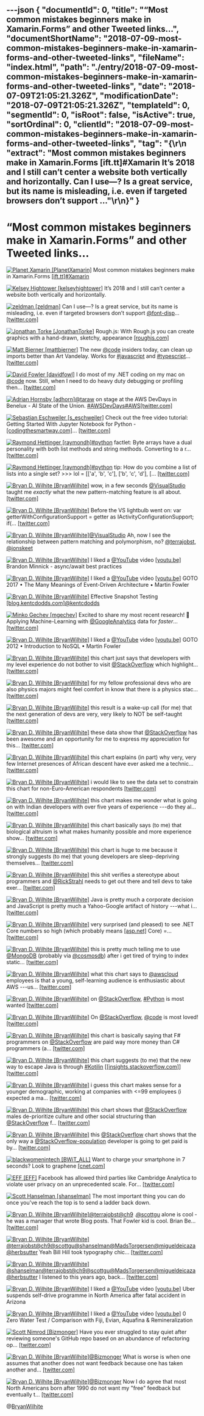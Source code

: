 ---json
{
  "documentId": 0,
  "title": "“Most common mistakes beginners make in Xamarin.Forms” and other Tweeted links…",
  "documentShortName": "2018-07-09-most-common-mistakes-beginners-make-in-xamarin-forms-and-other-tweeted-links",
  "fileName": "index.html",
  "path": "./entry/2018-07-09-most-common-mistakes-beginners-make-in-xamarin-forms-and-other-tweeted-links",
  "date": "2018-07-09T21:05:21.326Z",
  "modificationDate": "2018-07-09T21:05:21.326Z",
  "templateId": 0,
  "segmentId": 0,
  "isRoot": false,
  "isActive": true,
  "sortOrdinal": 0,
  "clientId": "2018-07-09-most-common-mistakes-beginners-make-in-xamarin-forms-and-other-tweeted-links",
  "tag": "{\r\n  \"extract\": \"Most common mistakes beginners make in Xamarin.Forms [ift.tt]#Xamarin It’s 2018 and I still can’t center a website both vertically and horizontally. Can I use—? Is a great service, but its name is misleading, i.e. even if targeted browsers don’t support ...\"\r\n}"
}
---

# “Most common mistakes beginners make in Xamarin.Forms” and other Tweeted links…

[<img alt="Planet Xamarin [PlanetXamarin]" src="https://songhay.blob.core.windows.net/shared-social-twitter/PlanetXamarin.png">](https://t.co/5DHuzFPrPN "Planet Xamarin [PlanetXamarin]") Most common mistakes beginners make in Xamarin.Forms [[ift.tt]](http://ift.tt/2pr2H0Y)[#Xamarin](http://twitter.com/search?q=%23Xamarin)

[<img alt="Kelsey Hightower [kelseyhightower]" src="https://songhay.blob.core.windows.net/shared-social-twitter/kelseyhightower.jpg">](https://t.co/34tXx3kx0x "Kelsey Hightower [kelseyhightower]") It’s 2018 and I still can’t center a website both vertically and horizontally.

[<img alt="zeldman [zeldman]" src="https://songhay.blob.core.windows.net/shared-social-twitter/zeldman.jpg">](https://t.co/wHwI77voyQ "zeldman [zeldman]") Can I use—? Is a great service, but its name is misleading, i.e. even if targeted browsers don’t support [@font-disp](http://twitter.com/font-disp)… [[twitter.com]](https://twitter.com/i/web/status/976069890053419009)

[<img alt="Jonathan Torke [JonathanTorke]" src="https://songhay.blob.core.windows.net/shared-social-twitter/JonathanTorke.jpg">](https://t.co/AqIi91NbiM "Jonathan Torke [JonathanTorke]") Rough.js: With Rough.js you can create graphics with a hand-drawn, sketchy, appearance [[roughjs.com]](http://roughjs.com/)

[<img alt="Matt Bierner [mattbierner]" src="https://songhay.blob.core.windows.net/shared-social-twitter/mattbierner.jpg">](https://t.co/NnCC3iFhHa "Matt Bierner [mattbierner]") The new [@code](http://twitter.com/code) insiders today, can clean up imports better than Art Vandelay. Works for [#javascript](http://twitter.com/search?q=%23javascript) and [#typescript](http://twitter.com/search?q=%23typescript)… [[twitter.com]](https://twitter.com/i/web/status/976548673457856512)

[<img alt="David Fowler [davidfowl]" src="https://songhay.blob.core.windows.net/shared-social-twitter/davidfowl.jpeg">](https://t.co/XKK4NcxDZ3 "David Fowler [davidfowl]") I do most of my .NET coding on my mac on [@code](http://twitter.com/code) now. Still, when I need to do heavy duty debugging or profiling then… [[twitter.com]](https://twitter.com/i/web/status/976586921219518464)

[<img alt="Adrian Hornsby [adhorn]" src="https://songhay.blob.core.windows.net/shared-social-twitter/adhorn.jpg">](https://t.co/STaamLrFnt "Adrian Hornsby [adhorn]")[@taraw](http://twitter.com/taraw) on stage at the AWS DevDays in Benelux - AI State of the Union. [#AWSDevDays](http://twitter.com/search?q=%23AWSDevDays)[#AWS](http://twitter.com/search?q=%23AWS)[[twitter.com]](https://twitter.com/adhorn/status/976031780384985098/photo/1)

[<img alt="Sebastian Eschweiler [s_eschweiler]" src="https://songhay.blob.core.windows.net/shared-social-twitter/s_eschweiler.jpg">](https://t.co/qCpCP4yzZb "Sebastian Eschweiler [s_eschweiler]") Check out the free video tutorial: Getting Started With Jupyter Notebook for Python - [[codingthesmartway.com]](https://codingthesmartway.com/getting-started-with-jupyter-notebook-for-python/)… [[twitter.com]](https://twitter.com/i/web/status/976597828263907329)

[<img alt="Raymond Hettinger [raymondh]" src="https://songhay.blob.core.windows.net/shared-social-twitter/raymondh.jpg">](https://t.co/r5ifYKcnD3 "Raymond Hettinger [raymondh]")[#python](http://twitter.com/search?q=%23python) factlet: Byte arrays have a dual personality with both list methods and string methods. Converting to a r… [[twitter.com]](https://twitter.com/i/web/status/976717113841692672)

[<img alt="Raymond Hettinger [raymondh]" src="https://songhay.blob.core.windows.net/shared-social-twitter/raymondh.jpg">](https://t.co/r5ifYKcnD3 "Raymond Hettinger [raymondh]")[#python](http://twitter.com/search?q=%23python) tip: How do you combine a list of lists into a single set? &gt;&gt;&gt; lol = [['a', 'b', 'c'], ['b', 'c', 'd'], [… [[twitter.com]](https://twitter.com/i/web/status/975964122595581952)

[<img alt="Bryan D. Wilhite [BryanWilhite]" src="https://songhay.blob.core.windows.net/shared-social-twitter/BryanWilhite.jpeg">](http://t.co/UNdqV0Z1zz "Bryan D. Wilhite [BryanWilhite]") wow, in a few seconds [@VisualStudio](http://twitter.com/VisualStudio) taught me _exactly_ what the new pattern-matching feature is all about. [[twitter.com]](https://twitter.com/BryanWilhite/status/976545506187821057/photo/1)

[<img alt="Bryan D. Wilhite [BryanWilhite]" src="https://songhay.blob.core.windows.net/shared-social-twitter/BryanWilhite.jpeg">](http://t.co/UNdqV0Z1zz "Bryan D. Wilhite [BryanWilhite]") Before the VS lightbulb went on: var getterWithConfigurationSupport = getter as IActivityConfigurationSupport; if(… [[twitter.com]](https://twitter.com/i/web/status/976545508134084608)

[<img alt="Bryan D. Wilhite [BryanWilhite]" src="https://songhay.blob.core.windows.net/shared-social-twitter/BryanWilhite.jpeg">](http://t.co/UNdqV0Z1zz "Bryan D. Wilhite [BryanWilhite]")[@VisualStudio](http://twitter.com/VisualStudio) Ah, now I see the relationship between pattern matching and polymorphism, no? [@terrajobst](http://twitter.com/terrajobst), [@jonskeet](http://twitter.com/jonskeet)

[<img alt="Bryan D. Wilhite [BryanWilhite]" src="https://songhay.blob.core.windows.net/shared-social-twitter/BryanWilhite.jpeg">](http://t.co/UNdqV0Z1zz "Bryan D. Wilhite [BryanWilhite]") I liked a [@YouTube](http://twitter.com/YouTube) video [[youtu.be]](http://youtu.be/My2gAv5Vrkk?a) Brandon Minnick - async/await best practices

[<img alt="Bryan D. Wilhite [BryanWilhite]" src="https://songhay.blob.core.windows.net/shared-social-twitter/BryanWilhite.jpeg">](http://t.co/UNdqV0Z1zz "Bryan D. Wilhite [BryanWilhite]") I liked a [@YouTube](http://twitter.com/YouTube) video [[youtu.be]](http://youtu.be/STKCRSUsyP0?a) GOTO 2017 • The Many Meanings of Event-Driven Architecture • Martin Fowler

[<img alt="Bryan D. Wilhite [BryanWilhite]" src="https://songhay.blob.core.windows.net/shared-social-twitter/BryanWilhite.jpeg">](http://t.co/UNdqV0Z1zz "Bryan D. Wilhite [BryanWilhite]") Effective Snapshot Testing [[blog.kentcdodds.com]](https://blog.kentcdodds.com/effective-snapshot-testing-e0d1a2c28eca)[@kentcdodds](http://twitter.com/kentcdodds)

[<img alt="Minko Gechev [mgechev]" src="https://songhay.blob.core.windows.net/shared-social-twitter/mgechev.jpg">](https://t.co/7KvH8BhqZf "Minko Gechev [mgechev]") Excited to share my most recent research! 🔬 Applying Machine-Learning with [@GoogleAnalytics](http://twitter.com/GoogleAnalytics) data for *faster*… [[twitter.com]](https://twitter.com/i/web/status/976120561070845959)

[<img alt="Bryan D. Wilhite [BryanWilhite]" src="https://songhay.blob.core.windows.net/shared-social-twitter/BryanWilhite.jpeg">](http://t.co/UNdqV0Z1zz "Bryan D. Wilhite [BryanWilhite]") I liked a [@YouTube](http://twitter.com/YouTube) video [[youtu.be]](http://youtu.be/qI_g07C_Q5I?a) GOTO 2012 • Introduction to NoSQL • Martin Fowler

[<img alt="Bryan D. Wilhite [BryanWilhite]" src="https://songhay.blob.core.windows.net/shared-social-twitter/BryanWilhite.jpeg">](http://t.co/UNdqV0Z1zz "Bryan D. Wilhite [BryanWilhite]") this chart just says that developers with my level experience do not bother to visit [@StackOverflow](http://twitter.com/StackOverflow) which highlight… [[twitter.com]](https://twitter.com/i/web/status/975828314899103744)

[<img alt="Bryan D. Wilhite [BryanWilhite]" src="https://songhay.blob.core.windows.net/shared-social-twitter/BryanWilhite.jpeg">](http://t.co/UNdqV0Z1zz "Bryan D. Wilhite [BryanWilhite]") for my fellow professional devs who are also physics majors might feel comfort in know that there is a physics stac… [[twitter.com]](https://twitter.com/i/web/status/975829181547167744)

[<img alt="Bryan D. Wilhite [BryanWilhite]" src="https://songhay.blob.core.windows.net/shared-social-twitter/BryanWilhite.jpeg">](http://t.co/UNdqV0Z1zz "Bryan D. Wilhite [BryanWilhite]") this result is a wake-up call (for me) that the next generation of devs are very, very likely to NOT be self-taught [[twitter.com]](https://twitter.com/BryanWilhite/status/975829826912231424/photo/1)

[<img alt="Bryan D. Wilhite [BryanWilhite]" src="https://songhay.blob.core.windows.net/shared-social-twitter/BryanWilhite.jpeg">](http://t.co/UNdqV0Z1zz "Bryan D. Wilhite [BryanWilhite]") these data show that [@StackOverflow](http://twitter.com/StackOverflow) has been awesome and an opportunity for me to express my appreciation for this… [[twitter.com]](https://twitter.com/i/web/status/975830554863022080)

[<img alt="Bryan D. Wilhite [BryanWilhite]" src="https://songhay.blob.core.windows.net/shared-social-twitter/BryanWilhite.jpeg">](http://t.co/UNdqV0Z1zz "Bryan D. Wilhite [BryanWilhite]") this chart explains (in part) why very, very few Internet presences of African descent have ever asked me a technic… [[twitter.com]](https://twitter.com/i/web/status/975831759106449408)

[<img alt="Bryan D. Wilhite [BryanWilhite]" src="https://songhay.blob.core.windows.net/shared-social-twitter/BryanWilhite.jpeg">](http://t.co/UNdqV0Z1zz "Bryan D. Wilhite [BryanWilhite]") i would like to see the data set to constrain this chart for non-Euro-American respondents [[twitter.com]](https://twitter.com/BryanWilhite/status/975832333977702400/photo/1)

[<img alt="Bryan D. Wilhite [BryanWilhite]" src="https://songhay.blob.core.windows.net/shared-social-twitter/BryanWilhite.jpeg">](http://t.co/UNdqV0Z1zz "Bryan D. Wilhite [BryanWilhite]") this chart makes me wonder what is going on with Indian developers with over five years of experience ---do they al… [[twitter.com]](https://twitter.com/i/web/status/975833068706586624)

[<img alt="Bryan D. Wilhite [BryanWilhite]" src="https://songhay.blob.core.windows.net/shared-social-twitter/BryanWilhite.jpeg">](http://t.co/UNdqV0Z1zz "Bryan D. Wilhite [BryanWilhite]") this chart basically says (to me) that biological altruism is what makes humanity possible and more experience show… [[twitter.com]](https://twitter.com/i/web/status/975833658924744704)

[<img alt="Bryan D. Wilhite [BryanWilhite]" src="https://songhay.blob.core.windows.net/shared-social-twitter/BryanWilhite.jpeg">](http://t.co/UNdqV0Z1zz "Bryan D. Wilhite [BryanWilhite]") this chart is huge to me because it strongly suggests (to me) that young developers are sleep-depriving themselves… [[twitter.com]](https://twitter.com/i/web/status/975834463287459840)

[<img alt="Bryan D. Wilhite [BryanWilhite]" src="https://songhay.blob.core.windows.net/shared-social-twitter/BryanWilhite.jpeg">](http://t.co/UNdqV0Z1zz "Bryan D. Wilhite [BryanWilhite]") this shit verifies a stereotype about programmers and [@RickStrahl](http://twitter.com/RickStrahl) needs to get out there and tell devs to take exer… [[twitter.com]](https://twitter.com/i/web/status/975835070354173952)

[<img alt="Bryan D. Wilhite [BryanWilhite]" src="https://songhay.blob.core.windows.net/shared-social-twitter/BryanWilhite.jpeg">](http://t.co/UNdqV0Z1zz "Bryan D. Wilhite [BryanWilhite]") Java is pretty much a corporate decision and JavaScript is pretty much a Yahoo-Google artifact of history ---what i… [[twitter.com]](https://twitter.com/i/web/status/975835981654839296)

[<img alt="Bryan D. Wilhite [BryanWilhite]" src="https://songhay.blob.core.windows.net/shared-social-twitter/BryanWilhite.jpeg">](http://t.co/UNdqV0Z1zz "Bryan D. Wilhite [BryanWilhite]") very surprised (and pleased) to see .NET Core numbers so high (which probably means [[asp.net]](http://ASP.NET) Core) =… [[twitter.com]](https://twitter.com/i/web/status/975836537387589632)

[<img alt="Bryan D. Wilhite [BryanWilhite]" src="https://songhay.blob.core.windows.net/shared-social-twitter/BryanWilhite.jpeg">](http://t.co/UNdqV0Z1zz "Bryan D. Wilhite [BryanWilhite]") this is pretty much telling me to use [@MongoDB](http://twitter.com/MongoDB) (probably via [@cosmosdb](http://twitter.com/cosmosdb)) after i get tired of trying to index static… [[twitter.com]](https://twitter.com/i/web/status/975837273433362433)

[<img alt="Bryan D. Wilhite [BryanWilhite]" src="https://songhay.blob.core.windows.net/shared-social-twitter/BryanWilhite.jpeg">](http://t.co/UNdqV0Z1zz "Bryan D. Wilhite [BryanWilhite]") what this chart says to [@awscloud](http://twitter.com/awscloud) employees is that a young, self-learning audience is enthusiastic about AWS ---us… [[twitter.com]](https://twitter.com/i/web/status/975837908794945537)

[<img alt="Bryan D. Wilhite [BryanWilhite]" src="https://songhay.blob.core.windows.net/shared-social-twitter/BryanWilhite.jpeg">](http://t.co/UNdqV0Z1zz "Bryan D. Wilhite [BryanWilhite]") on [@StackOverflow](http://twitter.com/StackOverflow), [#Python](http://twitter.com/search?q=%23Python) is most wanted [[twitter.com]](https://twitter.com/BryanWilhite/status/975838503874383872/photo/1)

[<img alt="Bryan D. Wilhite [BryanWilhite]" src="https://songhay.blob.core.windows.net/shared-social-twitter/BryanWilhite.jpeg">](http://t.co/UNdqV0Z1zz "Bryan D. Wilhite [BryanWilhite]") On [@StackOverflow](http://twitter.com/StackOverflow), [@code](http://twitter.com/code) is most loved! [[twitter.com]](https://twitter.com/BryanWilhite/status/975839269641101312/photo/1)

[<img alt="Bryan D. Wilhite [BryanWilhite]" src="https://songhay.blob.core.windows.net/shared-social-twitter/BryanWilhite.jpeg">](http://t.co/UNdqV0Z1zz "Bryan D. Wilhite [BryanWilhite]") this chart is basically saying that F# programmers on [@StackOverflow](http://twitter.com/StackOverflow) are paid way more money than C# programmers (a… [[twitter.com]](https://twitter.com/i/web/status/975840354225217536)

[<img alt="Bryan D. Wilhite [BryanWilhite]" src="https://songhay.blob.core.windows.net/shared-social-twitter/BryanWilhite.jpeg">](http://t.co/UNdqV0Z1zz "Bryan D. Wilhite [BryanWilhite]") this chart suggests (to me) that the new way to escape Java is through [#Kotilin](http://twitter.com/search?q=%23Kotilin) [[[insights.stackoverflow.com]](https://insights.stackoverflow.com/survey/2018/#technology-how-technologies-are-connected)] [[twitter.com]](https://twitter.com/BryanWilhite/status/975841789897658368/photo/1)

[<img alt="Bryan D. Wilhite [BryanWilhite]" src="https://songhay.blob.core.windows.net/shared-social-twitter/BryanWilhite.jpeg">](http://t.co/UNdqV0Z1zz "Bryan D. Wilhite [BryanWilhite]") i guess this chart makes sense for a younger demographic, working at companies with &lt;=99 employees (i expected a ma… [[twitter.com]](https://twitter.com/i/web/status/975843536477110272)

[<img alt="Bryan D. Wilhite [BryanWilhite]" src="https://songhay.blob.core.windows.net/shared-social-twitter/BryanWilhite.jpeg">](http://t.co/UNdqV0Z1zz "Bryan D. Wilhite [BryanWilhite]") this chart shows that [@StackOverflow](http://twitter.com/StackOverflow) males de-prioritize culture and other social structuring than [@StackOverflow](http://twitter.com/StackOverflow) f… [[twitter.com]](https://twitter.com/i/web/status/975844524994961410)

[<img alt="Bryan D. Wilhite [BryanWilhite]" src="https://songhay.blob.core.windows.net/shared-social-twitter/BryanWilhite.jpeg">](http://t.co/UNdqV0Z1zz "Bryan D. Wilhite [BryanWilhite]") this [@StackOverflow](http://twitter.com/StackOverflow) chart shows that the only way a [@StackOverflow-population](http://twitter.com/StackOverflow-population) developer is going to get paid is by… [[twitter.com]](https://twitter.com/i/web/status/975846072189820928)

[<img alt="blackwomenintech [BWiT_ALL]" src="https://songhay.blob.core.windows.net/shared-social-twitter/BWiT_ALL.jpeg">](https://t.co/Z1JeN5MH6T "blackwomenintech [BWiT_ALL]") Want to charge your smartphone in 7 seconds? Look to graphene [[cnet.com]](https://www.cnet.com/news/graphene-flagship-promises-faster-phone-charging-at-mwc-2018/)

[<img alt="EFF [EFF]" src="https://songhay.blob.core.windows.net/shared-social-twitter/EFF.jpg">](https://t.co/0UKsdjXnWw "EFF [EFF]") Facebook has allowed third parties like Cambridge Analytica to violate user privacy on an unprecedented scale. For… [[twitter.com]](https://twitter.com/i/web/status/975877075323236363)

[<img alt="Scott Hanselman [shanselman]" src="https://songhay.blob.core.windows.net/shared-social-twitter/shanselman.jpg">](https://t.co/KWE5X1k0pH "Scott Hanselman [shanselman]") The most important thing you can do once you've reach the top is to send a ladder back down.

[<img alt="Bryan D. Wilhite [BryanWilhite]" src="https://songhay.blob.core.windows.net/shared-social-twitter/BryanWilhite.jpeg">](http://t.co/UNdqV0Z1zz "Bryan D. Wilhite [BryanWilhite]")[@terrajobst](http://twitter.com/terrajobst)[@ch9](http://twitter.com/ch9) .[@scottgu](http://twitter.com/scottgu) alone is cool -he was a manager that wrote Blog posts. That Fowler kid is cool. Brian Be… [[twitter.com]](https://twitter.com/i/web/status/976626297773244417)

[<img alt="Bryan D. Wilhite [BryanWilhite]" src="https://songhay.blob.core.windows.net/shared-social-twitter/BryanWilhite.jpeg">](http://t.co/UNdqV0Z1zz "Bryan D. Wilhite [BryanWilhite]")[@terrajobst](http://twitter.com/terrajobst)[@ch9](http://twitter.com/ch9)[@scottgu](http://twitter.com/scottgu)[@shanselman](http://twitter.com/shanselman)[@MadsTorgersen](http://twitter.com/MadsTorgersen)[@migueldeicaza](http://twitter.com/migueldeicaza)[@herbsutter](http://twitter.com/herbsutter) Yeah Bill Hill took typography chic… [[twitter.com]](https://twitter.com/i/web/status/976630343900938240)

[<img alt="Bryan D. Wilhite [BryanWilhite]" src="https://songhay.blob.core.windows.net/shared-social-twitter/BryanWilhite.jpeg">](http://t.co/UNdqV0Z1zz "Bryan D. Wilhite [BryanWilhite]")[@shanselman](http://twitter.com/shanselman)[@terrajobst](http://twitter.com/terrajobst)[@ch9](http://twitter.com/ch9)[@scottgu](http://twitter.com/scottgu)[@MadsTorgersen](http://twitter.com/MadsTorgersen)[@migueldeicaza](http://twitter.com/migueldeicaza)[@herbsutter](http://twitter.com/herbsutter) I listened to this years ago, back… [[twitter.com]](https://twitter.com/i/web/status/976634871098458112)

[<img alt="Bryan D. Wilhite [BryanWilhite]" src="https://songhay.blob.core.windows.net/shared-social-twitter/BryanWilhite.jpeg">](http://t.co/UNdqV0Z1zz "Bryan D. Wilhite [BryanWilhite]") I liked a [@YouTube](http://twitter.com/YouTube) video [[youtu.be]](http://youtu.be/9Xfl8ctNuMQ?a) Uber suspends self-drive programme in North America after fatal accident in Arizona

[<img alt="Bryan D. Wilhite [BryanWilhite]" src="https://songhay.blob.core.windows.net/shared-social-twitter/BryanWilhite.jpeg">](http://t.co/UNdqV0Z1zz "Bryan D. Wilhite [BryanWilhite]") I liked a [@YouTube](http://twitter.com/YouTube) video [[youtu.be]](http://youtu.be/1lUK_hf5CbA?a) 0 Zero Water Test / Comparison with Fiji, Evian, Aquafina &amp; Remineralization

[<img alt="Scott Nimrod [Bizmonger]" src="https://songhay.blob.core.windows.net/shared-social-twitter/Bizmonger.jpg">](https://t.co/G8pgR1Zwwz "Scott Nimrod [Bizmonger]") Have you ever struggled to stay quiet after reviewing someone's GitHub repo based on an abundance of refactoring op… [[twitter.com]](https://twitter.com/i/web/status/976790507069288449)

[<img alt="Bryan D. Wilhite [BryanWilhite]" src="https://songhay.blob.core.windows.net/shared-social-twitter/BryanWilhite.jpeg">](http://t.co/UNdqV0Z1zz "Bryan D. Wilhite [BryanWilhite]")[@Bizmonger](http://twitter.com/Bizmonger) What is worse is when one assumes that another does not want feedback because one has taken another and… [[twitter.com]](https://twitter.com/i/web/status/976815009740111872)

[<img alt="Bryan D. Wilhite [BryanWilhite]" src="https://songhay.blob.core.windows.net/shared-social-twitter/BryanWilhite.jpeg">](http://t.co/UNdqV0Z1zz "Bryan D. Wilhite [BryanWilhite]")[@Bizmonger](http://twitter.com/Bizmonger) Now I do agree that most North Americans born after 1990 do not want my "free" feedback but eventually t… [[twitter.com]](https://twitter.com/i/web/status/976816632570920961)

@[BryanWilhite](https://twitter.com/BryanWilhite)
